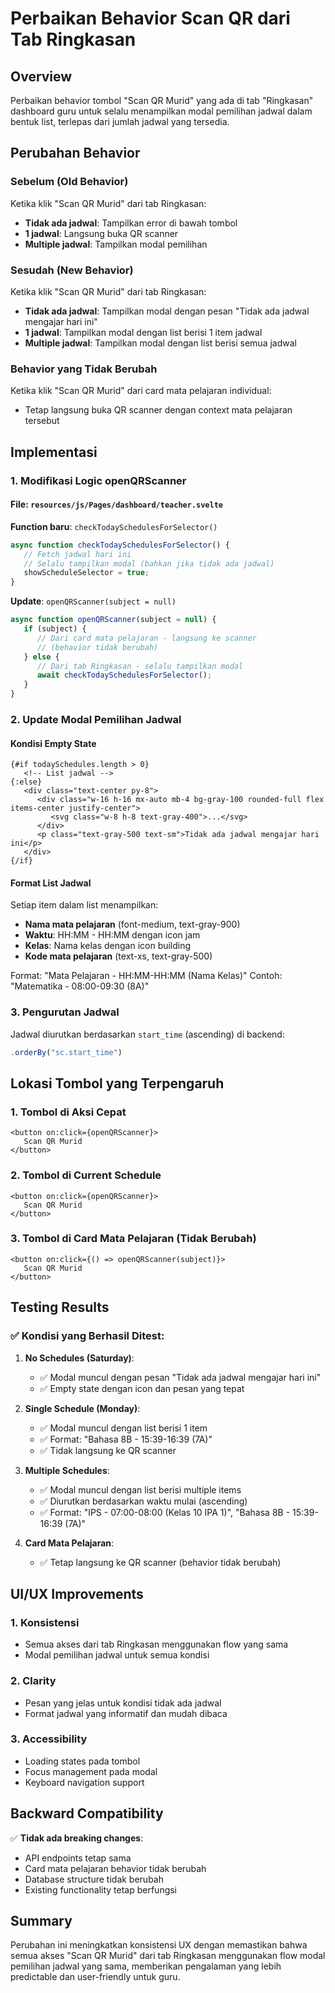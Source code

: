 # Perbaikan Behavior Scan QR dari Tab Ringkasan

## Overview
Perbaikan behavior tombol "Scan QR Murid" yang ada di tab "Ringkasan" dashboard guru untuk selalu menampilkan modal pemilihan jadwal dalam bentuk list, terlepas dari jumlah jadwal yang tersedia.

## Perubahan Behavior

### **Sebelum (Old Behavior)**
Ketika klik "Scan QR Murid" dari tab Ringkasan:
- **Tidak ada jadwal**: Tampilkan error di bawah tombol
- **1 jadwal**: Langsung buka QR scanner
- **Multiple jadwal**: Tampilkan modal pemilihan

### **Sesudah (New Behavior)**
Ketika klik "Scan QR Murid" dari tab Ringkasan:
- **Tidak ada jadwal**: Tampilkan modal dengan pesan "Tidak ada jadwal mengajar hari ini"
- **1 jadwal**: Tampilkan modal dengan list berisi 1 item jadwal
- **Multiple jadwal**: Tampilkan modal dengan list berisi semua jadwal

### **Behavior yang Tidak Berubah**
Ketika klik "Scan QR Murid" dari card mata pelajaran individual:
- Tetap langsung buka QR scanner dengan context mata pelajaran tersebut

## Implementasi

### 1. **Modifikasi Logic openQRScanner**

#### File: `resources/js/Pages/dashboard/teacher.svelte`

**Function baru**: `checkTodaySchedulesForSelector()`
```javascript
async function checkTodaySchedulesForSelector() {
   // Fetch jadwal hari ini
   // Selalu tampilkan modal (bahkan jika tidak ada jadwal)
   showScheduleSelector = true;
}
```

**Update**: `openQRScanner(subject = null)`
```javascript
async function openQRScanner(subject = null) {
   if (subject) {
      // Dari card mata pelajaran - langsung ke scanner
      // (behavior tidak berubah)
   } else {
      // Dari tab Ringkasan - selalu tampilkan modal
      await checkTodaySchedulesForSelector();
   }
}
```

### 2. **Update Modal Pemilihan Jadwal**

#### Kondisi Empty State
```svelte
{#if todaySchedules.length > 0}
   <!-- List jadwal -->
{:else}
   <div class="text-center py-8">
      <div class="w-16 h-16 mx-auto mb-4 bg-gray-100 rounded-full flex items-center justify-center">
         <svg class="w-8 h-8 text-gray-400">...</svg>
      </div>
      <p class="text-gray-500 text-sm">Tidak ada jadwal mengajar hari ini</p>
   </div>
{/if}
```

#### Format List Jadwal
Setiap item dalam list menampilkan:
- **Nama mata pelajaran** (font-medium, text-gray-900)
- **Waktu**: HH:MM - HH:MM dengan icon jam
- **Kelas**: Nama kelas dengan icon building
- **Kode mata pelajaran** (text-xs, text-gray-500)

Format: "Mata Pelajaran - HH:MM-HH:MM (Nama Kelas)"
Contoh: "Matematika - 08:00-09:30 (8A)"

### 3. **Pengurutan Jadwal**

Jadwal diurutkan berdasarkan `start_time` (ascending) di backend:
```typescript
.orderBy("sc.start_time")
```

## Lokasi Tombol yang Terpengaruh

### 1. **Tombol di Aksi Cepat**
```svelte
<button on:click={openQRScanner}>
   Scan QR Murid
</button>
```

### 2. **Tombol di Current Schedule**
```svelte
<button on:click={openQRScanner}>
   Scan QR Murid
</button>
```

### 3. **Tombol di Card Mata Pelajaran (Tidak Berubah)**
```svelte
<button on:click={() => openQRScanner(subject)}>
   Scan QR Murid
</button>
```

## Testing Results

### ✅ **Kondisi yang Berhasil Ditest**:

1. **No Schedules (Saturday)**:
   - ✅ Modal muncul dengan pesan "Tidak ada jadwal mengajar hari ini"
   - ✅ Empty state dengan icon dan pesan yang tepat

2. **Single Schedule (Monday)**:
   - ✅ Modal muncul dengan list berisi 1 item
   - ✅ Format: "Bahasa 8B - 15:39-16:39 (7A)"
   - ✅ Tidak langsung ke QR scanner

3. **Multiple Schedules**:
   - ✅ Modal muncul dengan list berisi multiple items
   - ✅ Diurutkan berdasarkan waktu mulai (ascending)
   - ✅ Format: "IPS - 07:00-08:00 (Kelas 10 IPA 1)", "Bahasa 8B - 15:39-16:39 (7A)"

4. **Card Mata Pelajaran**:
   - ✅ Tetap langsung ke QR scanner (behavior tidak berubah)

## UI/UX Improvements

### 1. **Konsistensi**
- Semua akses dari tab Ringkasan menggunakan flow yang sama
- Modal pemilihan jadwal untuk semua kondisi

### 2. **Clarity**
- Pesan yang jelas untuk kondisi tidak ada jadwal
- Format jadwal yang informatif dan mudah dibaca

### 3. **Accessibility**
- Loading states pada tombol
- Focus management pada modal
- Keyboard navigation support

## Backward Compatibility

✅ **Tidak ada breaking changes**:
- API endpoints tetap sama
- Card mata pelajaran behavior tidak berubah
- Database structure tidak berubah
- Existing functionality tetap berfungsi

## Summary

Perubahan ini meningkatkan konsistensi UX dengan memastikan bahwa semua akses "Scan QR Murid" dari tab Ringkasan menggunakan flow modal pemilihan jadwal yang sama, memberikan pengalaman yang lebih predictable dan user-friendly untuk guru.
